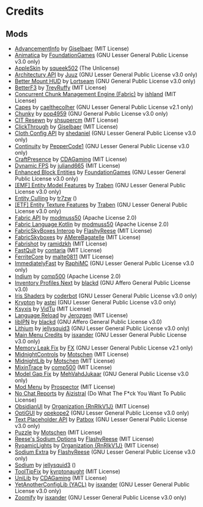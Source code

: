 # Credits

## Mods

- [AdvancementInfo](https://modrinth.com/mod/advancementinfo) by [Giselbaer](https://modrinth.com/user/Giselbaer) (MIT License)
- [Animatica](https://modrinth.com/mod/animatica) by [FoundationGames](https://modrinth.com/user/FoundationGames) (GNU Lesser General Public License v3.0 only)
- [AppleSkin](https://modrinth.com/mod/appleskin) by [squeek502](https://modrinth.com/user/squeek502) (The Unlicense)
- [Architectury API](https://modrinth.com/mod/architectury-api) by [Juuz](https://modrinth.com/user/Juuz) (GNU Lesser General Public License v3.0 only)
- [Better Mount HUD](https://modrinth.com/mod/better-mount-hud) by [Lortseam](https://modrinth.com/user/Lortseam) (GNU General Public License v3.0 only)
- [BetterF3](https://modrinth.com/mod/betterf3) by [TreyRuffy](https://modrinth.com/user/TreyRuffy) (MIT License)
- [Concurrent Chunk Management Engine (Fabric)](https://modrinth.com/mod/c2me-fabric) by [ishland](https://modrinth.com/user/ishland) (MIT License)
- [Capes](https://modrinth.com/mod/capes) by [caelthecolher](https://modrinth.com/user/caelthecolher) (GNU Lesser General Public License v2.1 only)
- [Chunky](https://modrinth.com/mod/chunky) by [pop4959](https://modrinth.com/user/pop4959) (GNU General Public License v3.0 only)
- [CIT Resewn](https://modrinth.com/mod/cit-resewn) by [shsupercm](https://modrinth.com/user/shsupercm) (MIT License)
- [ClickThrough](https://modrinth.com/mod/clickthrough) by [Giselbaer](https://modrinth.com/user/Giselbaer) (MIT License)
- [Cloth Config API](https://modrinth.com/mod/cloth-config) by [shedaniel](https://modrinth.com/user/shedaniel) (GNU Lesser General Public License v3.0 only)
- [Continuity](https://modrinth.com/mod/continuity) by [PepperCode1](https://modrinth.com/user/PepperCode1) (GNU Lesser General Public License v3.0 only)
- [CraftPresence](https://modrinth.com/mod/craftpresence) by [CDAGaming](https://modrinth.com/user/CDAGaming) (MIT License)
- [Dynamic FPS](https://modrinth.com/mod/dynamic-fps) by [juliand665](https://modrinth.com/user/juliand665) (MIT License)
- [Enhanced Block Entities](https://modrinth.com/mod/ebe) by [FoundationGames](https://modrinth.com/user/FoundationGames) (GNU Lesser General Public License v3.0 only)
- [[EMF] Entity Model Features](https://modrinth.com/mod/entity-model-features) by [Traben](https://modrinth.com/user/Traben) (GNU Lesser General Public License v3.0 only)
- [Entity Culling](https://modrinth.com/mod/entityculling) by [tr7zw](https://modrinth.com/user/tr7zw) ()
- [[ETF] Entity Texture Features](https://modrinth.com/mod/entitytexturefeatures) by [Traben](https://modrinth.com/user/Traben) (GNU Lesser General Public License v3.0 only)
- [Fabric API](https://modrinth.com/mod/fabric-api) by [modmuss50](https://modrinth.com/user/modmuss50) (Apache License 2.0)
- [Fabric Language Kotlin](https://modrinth.com/mod/fabric-language-kotlin) by [modmuss50](https://modrinth.com/user/modmuss50) (Apache License 2.0)
- [FabricSkyBoxes Interop](https://modrinth.com/mod/fabricskyboxes-interop) by [FlashyReese](https://modrinth.com/user/FlashyReese) (MIT License)
- [FabricSkyboxes](https://modrinth.com/mod/fabricskyboxes) by [AMereBagatelle](https://modrinth.com/user/AMereBagatelle) (MIT License)
- [Fabrishot](https://modrinth.com/mod/fabrishot) by [ramidzkh](https://modrinth.com/user/ramidzkh) (MIT License)
- [FastQuit](https://modrinth.com/mod/fastquit) by [contaria](https://modrinth.com/user/contaria) (MIT License)
- [FerriteCore](https://modrinth.com/mod/ferrite-core) by [malte0811](https://modrinth.com/user/malte0811) (MIT License)
- [ImmediatelyFast](https://modrinth.com/mod/immediatelyfast) by [RaphiMC](https://modrinth.com/user/RaphiMC) (GNU Lesser General Public License v3.0 only)
- [Indium](https://modrinth.com/mod/indium) by [comp500](https://modrinth.com/user/comp500) (Apache License 2.0)
- [Inventory Profiles Next](https://modrinth.com/mod/inventory-profiles-next) by [blackd](https://modrinth.com/user/blackd) (GNU Affero General Public License v3.0)
- [Iris Shaders](https://modrinth.com/mod/iris) by [coderbot](https://modrinth.com/user/coderbot) (GNU Lesser General Public License v3.0 only)
- [Krypton](https://modrinth.com/mod/krypton) by [astei](https://modrinth.com/user/astei) (GNU Lesser General Public License v3.0 only)
- [Ksyxis](https://modrinth.com/mod/ksyxis) by [VidTu](https://modrinth.com/user/VidTu) (MIT License)
- [Language Reload](https://modrinth.com/mod/language-reload) by [Jerozgen](https://modrinth.com/user/Jerozgen) (MIT License)
- [libIPN](https://modrinth.com/mod/libipn) by [blackd](https://modrinth.com/user/blackd) (GNU Affero General Public License v3.0)
- [Lithium](https://modrinth.com/mod/lithium) by [jellysquid3](https://modrinth.com/user/jellysquid3) (GNU Lesser General Public License v3.0 only)
- [Main Menu Credits](https://modrinth.com/mod/main-menu-credits) by [isxander](https://modrinth.com/user/isxander) (GNU Lesser General Public License v3.0 only)
- [Memory Leak Fix](https://modrinth.com/mod/memoryleakfix) by [FX](https://modrinth.com/user/FX) (GNU Lesser General Public License v2.1 only)
- [MidnightControls](https://modrinth.com/mod/midnightcontrols) by [Motschen](https://modrinth.com/user/Motschen) (MIT License)
- [MidnightLib](https://modrinth.com/mod/midnightlib) by [Motschen](https://modrinth.com/user/Motschen) (MIT License)
- [MixinTrace](https://modrinth.com/mod/mixintrace) by [comp500](https://modrinth.com/user/comp500) (MIT License)
- [Model Gap Fix](https://modrinth.com/mod/modelfix) by [MehVahdJukaar](https://modrinth.com/user/MehVahdJukaar) (GNU General Public License v3.0 only)
- [Mod Menu](https://modrinth.com/mod/modmenu) by [Prospector](https://modrinth.com/user/Prospector) (MIT License)
- [No Chat Reports](https://modrinth.com/mod/no-chat-reports) by [Aizistral](https://modrinth.com/user/Aizistral) (Do What The F*ck You Want To Public License)
- [ObsidianUI](https://modrinth.com/mod/obsidianui) by [Organization {RnRIkV1J}](https://modrinth.com/organization/RnRIkV1J) (MIT License)
- [OptiGUI](https://modrinth.com/mod/optigui) by [opekope2](https://modrinth.com/user/opekope2) (GNU Lesser General Public License v3.0 only)
- [Text Placeholder API](https://modrinth.com/mod/placeholder-api) by [Patbox](https://modrinth.com/user/Patbox) (GNU Lesser General Public License v3.0 only)
- [Puzzle](https://modrinth.com/mod/puzzle) by [Motschen](https://modrinth.com/user/Motschen) (MIT License)
- [Reese's Sodium Options](https://modrinth.com/mod/reeses-sodium-options) by [FlashyReese](https://modrinth.com/user/FlashyReese) (MIT License)
- [RyoamicLights](https://modrinth.com/mod/ryoamiclights) by [Organization {RnRIkV1J}](https://modrinth.com/organization/RnRIkV1J) (MIT License)
- [Sodium Extra](https://modrinth.com/mod/sodium-extra) by [FlashyReese](https://modrinth.com/user/FlashyReese) (GNU Lesser General Public License v3.0 only)
- [Sodium](https://modrinth.com/mod/sodium) by [jellysquid3](https://modrinth.com/user/jellysquid3) ()
- [ToolTipFix](https://modrinth.com/mod/tooltipfix) by [kyrptonaught](https://modrinth.com/user/kyrptonaught) (MIT License)
- [UniLib](https://modrinth.com/mod/unilib) by [CDAGaming](https://modrinth.com/user/CDAGaming) (MIT License)
- [YetAnotherConfigLib (YACL)](https://modrinth.com/mod/yacl) by [isxander](https://modrinth.com/user/isxander) (GNU Lesser General Public License v3.0 only)
- [Zoomify](https://modrinth.com/mod/zoomify) by [isxander](https://modrinth.com/user/isxander) (GNU Lesser General Public License v3.0 only)
